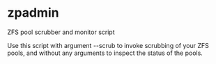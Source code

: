 zpadmin
=======

ZFS pool scrubber and monitor script


Use this script with argument --scrub to invoke scrubbing of your ZFS pools, and without any arguments to inspect the status of the pools.
